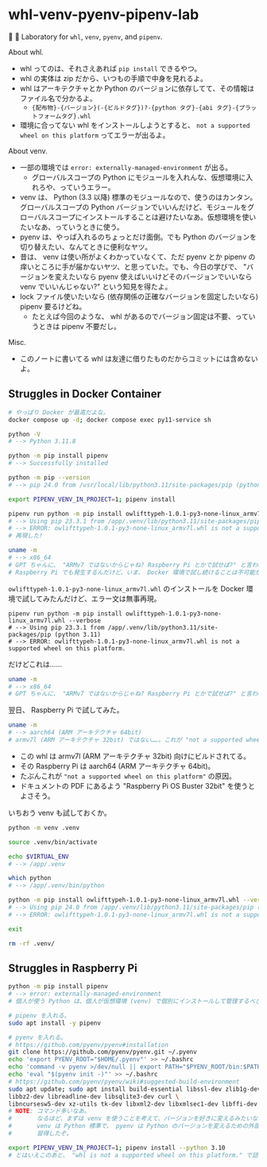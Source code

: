 whl-venv-pyenv-pipenv-lab
===

🐍 🐳 Laboratory for `whl`, `venv`, `pyenv`, and `pipenv`.

About whl.

- whl ってのは、それさえあれば `pip install` できるやつ。
- whl の実体は zip だから、いつもの手順で中身を見れるよ。
- whl はアーキテクチャとか Python のバージョンに依存してて、その情報はファイル名で分かるよ。
    - `{配布物}-{バージョン}(-{ビルドタグ})?-{python タグ}-{abi タグ}-{プラットフォームタグ}.whl`
- 環境に合ってない whl をインストールしようとすると、 `not a supported wheel on this platform` ってエラーが出るよ。

About venv.

- 一部の環境では `error: externally-managed-environment` が出る。
    - グローバルスコープの Python にモジュールを入れんな、仮想環境に入れろや、っていうエラー。
- venv は、 Python (3.3 以降) 標準のモジュールなので、使うのはカンタン。グローバルスコープの Python バージョンでいいんだけど、モジュールをグローバルスコープにインストールすることは避けたいなあ。仮想環境を使いたいなあ、っていうときに使う。
- pyenv は、やっぱ入れるのちょっとだけ面倒。でも Python のバージョンを切り替えたい、なんてときに便利なヤツ。
- 昔は、 venv は使い所がよくわかっていなくて、ただ pyenv とか pipenv の痒いところに手が届かないヤツ、と思っていた。でも、今日の学びで、 "バージョンを変えたいなら pyenv 使えばいいけどそのバージョンでいいなら venv でいいんじゃない?" という知見を得たよ。
- lock ファイル使いたいなら (依存関係の正確なバージョンを固定したいなら) pipenv 要るけどね。
    - たとえば今回のような、 whl があるのでバージョン固定は不要、っていうときは pipenv 不要だし。

Misc.

- このノートに書いてる whl は友達に借りたものだからコミットには含めないよ。

## Struggles in Docker Container

```bash
# やっぱり Docker が最高だよな。
docker compose up -d; docker compose exec py11-service sh

python -V
# --> Python 3.11.8

python -m pip install pipenv
# --> Successfully installed

python -m pip --version
# --> pip 24.0 from /usr/local/lib/python3.11/site-packages/pip (python 3.11)

export PIPENV_VENV_IN_PROJECT=1; pipenv install

pipenv run python -m pip install owlifttypeh-1.0.1-py3-none-linux_armv7l.whl --verbose
# --> Using pip 23.3.1 from /app/.venv/lib/python3.11/site-packages/pip (python 3.11)
# --> ERROR: owlifttypeh-1.0.1-py3-none-linux_armv7l.whl is not a supported wheel on this platform.
# 再現した!

uname -m
# --> x86_64
# GPT ちゃんに、 "ARMv7 ではないからじゃね? Raspberry Pi とかで試せば?" と言われた。
# Raspberry Pi でも発生するんだけど、いま、 Docker 環境で試し続けることは不可能だな……。
```

`owlifttypeh-1.0.1-py3-none-linux_armv7l.whl` のインストールを Docker 環境で試してみたんだけど、エラー文は無事再現。

```
pipenv run python -m pip install owlifttypeh-1.0.1-py3-none-linux_armv7l.whl --verbose
# --> Using pip 23.3.1 from /app/.venv/lib/python3.11/site-packages/pip (python 3.11)
# --> ERROR: owlifttypeh-1.0.1-py3-none-linux_armv7l.whl is not a supported wheel on this platform.
```

だけどこれは……

```bash
uname -m
# --> x86_64
# GPT ちゃんに、 "ARMv7 ではないからじゃね? Raspberry Pi とかで試せば?" と言われた。
```

翌日、 Raspberry Pi で試してみた。

```bash
uname -m
# --> aarch64 (ARM アーキテクチャ 64bit)
# armv7l (ARM アーキテクチャ 32bit) ではない……。これが "not a supported wheel on this platform" の原因じゃないかな。
```

- この whl は armv7l (ARM アーキテクチャ 32bit) 向けにビルドされてる。
- その Raspberry Pi は aarch64 (ARM アーキテクチャ 64bit)。
- たぶんこれが `"not a supported wheel on this platform"` の原因。
- ドキュメントの PDF にあるよう "Raspberry Pi OS Buster 32bit" を使うとよさそう。

いちおう venv も試しておくか。

```bash
python -m venv .venv

source .venv/bin/activate

echo $VIRTUAL_ENV
# --> /app/.venv

which python
# --> /app/.venv/bin/python

python -m pip install owlifttypeh-1.0.1-py3-none-linux_armv7l.whl --verbose
# --> Using pip 24.0 from /app/.venv/lib/python3.11/site-packages/pip (python 3.11)
# --> ERROR: owlifttypeh-1.0.1-py3-none-linux_armv7l.whl is not a supported wheel on this platform.

exit

rm -rf .venv/
```

## Struggles in Raspberry Pi

```bash
python -m pip install pipenv
# --> error: externally-managed-environment
# 個人が使う Python は、個人が仮想環境 (venv) で個別にインストールして管理するべき、ということらしい。

# pipenv を入れる。
sudo apt install -y pipenv

# pyenv を入れる。
# https://github.com/pyenv/pyenv#installation
git clone https://github.com/pyenv/pyenv.git ~/.pyenv
echo 'export PYENV_ROOT="$HOME/.pyenv"' >> ~/.bashrc
echo 'command -v pyenv >/dev/null || export PATH="$PYENV_ROOT/bin:$PATH"' >> ~/.bashrc
echo 'eval "$(pyenv init -)"' >> ~/.bashrc
# https://github.com/pyenv/pyenv/wiki#suggested-build-environment
sudo apt update; sudo apt install build-essential libssl-dev zlib1g-dev \
libbz2-dev libreadline-dev libsqlite3-dev curl \
libncursesw5-dev xz-utils tk-dev libxml2-dev libxmlsec1-dev libffi-dev liblzma-dev
# NOTE: コマンド多いなあ。
#       なるほど、まずは venv を使うことを考えて、バージョンを好きに変えるみたいなことがしたいとき pyenv を考えるのがいいのか。
#       venv は Python 標準で、 pyenv は Python のバージョンを変えるための外部ツールってことか。
#       習得したぞ。

export PIPENV_VENV_IN_PROJECT=1; pipenv install --python 3.10
# とはいえこのあと、 "whl is not a supported wheel on this platform." で詰まったんだけどな。
```
